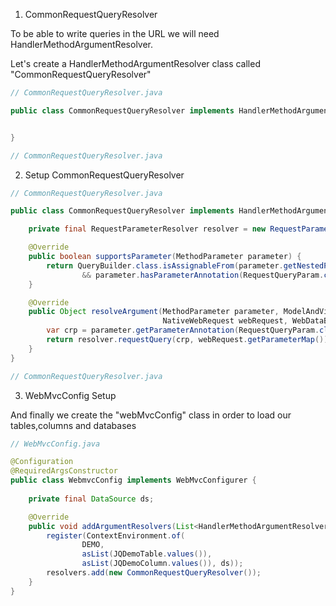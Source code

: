 1. CommonRequestQueryResolver

To be able to write queries in the URL we will need HandlerMethodArgumentResolver.

Let's create a HandlerMethodArgumentResolver class called "CommonRequestQueryResolver"

```java
// CommonRequestQueryResolver.java

public class CommonRequestQueryResolver implements HandlerMethodArgumentResolver {


}

// CommonRequestQueryResolver.java
```

2. Setup CommonRequestQueryResolver

```java
// CommonRequestQueryResolver.java

public class CommonRequestQueryResolver implements HandlerMethodArgumentResolver {

    private final RequestParameterResolver resolver = new RequestParameterResolver();

    @Override
    public boolean supportsParameter(MethodParameter parameter) {
        return QueryBuilder.class.isAssignableFrom(parameter.getNestedParameterType())
                && parameter.hasParameterAnnotation(RequestQueryParam.class);
    }

    @Override
    public Object resolveArgument(MethodParameter parameter, ModelAndViewContainer mavContainer,
                                  NativeWebRequest webRequest, WebDataBinderFactory binderFactory) throws Exception {
        var crp = parameter.getParameterAnnotation(RequestQueryParam.class);
        return resolver.requestQuery(crp, webRequest.getParameterMap());
    }
}

// CommonRequestQueryResolver.java
```

3. WebMvcConfig Setup

And finally we create the "webMvcConfig" class in order to load our tables,columns and databases

```java
// WebMvcConfig.java

@Configuration
@RequiredArgsConstructor
public class WebmvcConfig implements WebMvcConfigurer {
    
    private final DataSource ds;

	@Override
    public void addArgumentResolvers(List<HandlerMethodArgumentResolver> resolvers) {
        register(ContextEnvironment.of(
    			DEMO,
    			asList(JQDemoTable.values()),
        		asList(JQDemoColumn.values()), ds));
        resolvers.add(new CommonRequestQueryResolver());
    }
}

```
